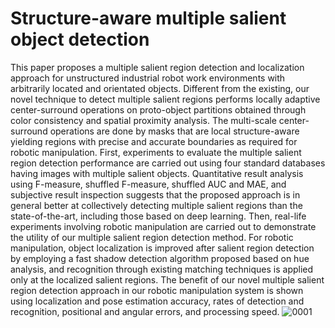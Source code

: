 # Structure-aware multiple salient object detection
This paper proposes a multiple salient region detection and localization approach for unstructured industrial robot work environments with arbitrarily located and orientated objects. Different from the existing, our novel technique to detect multiple salient regions performs locally adaptive center-surround operations on proto-object partitions obtained through color consistency and spatial proximity analysis. The multi-scale center-surround operations are done by masks that are local structure-aware yielding regions with precise and accurate boundaries as required for robotic manipulation. First, experiments to evaluate the multiple salient region detection performance are carried out using four standard databases having images with multiple salient objects. Quantitative result analysis using F-measure, shuffled F-measure, shuffled AUC and MAE, and subjective result inspection suggests that the proposed approach is in general better at collectively detecting multiple salient regions than the state-of-the-art, including those based on deep learning. Then, real-life experiments involving robotic manipulation are carried out to demonstrate the utility of our multiple salient region detection method. For robotic manipulation, object localization is improved after salient region detection by employing a fast shadow detection algorithm proposed based on hue analysis, and recognition through existing matching techniques is applied only at the localized salient regions. The benefit of our novel multiple salient region detection approach in our robotic manipulation system is shown using localization and pose estimation accuracy, rates of detection and recognition, positional and angular errors, and processing speed.
![0001](https://user-images.githubusercontent.com/95354449/144268042-bf45d8f9-e64f-4e8d-b819-599cc91c055d.jpg)
